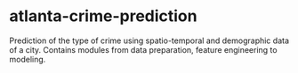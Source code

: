 # atlanta-crime-prediction
Prediction of the type of crime using spatio-temporal and demographic data of a city. Contains modules from data preparation, feature engineering to modeling.
